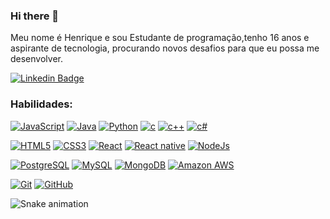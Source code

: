 ### Hi there 👋

Meu nome é Henrique e sou Estudante de programação,tenho 16 anos e aspirante de tecnologia, procurando novos desafios para que eu possa me desenvolver.


[![Linkedin Badge](https://img.shields.io/badge/LinkedIn-0077B5?style=for-the-badge&logo=linkedin&logoColor=white)](https://www.linkedin.com/in/henrique-ribeiro-3458151b1/)


### Habilidades:

[![JavaScript](https://img.shields.io/badge/JavaScript-323330?style=for-the-badge&logo=javascript&logoColor=F7DF1E)](https://github.com/Hribeir6)
[![Java](https://img.shields.io/badge/Java-ED8B00?style=for-the-badge&logo=java&logoColor=white)](https://github.com/Hribeir6)
[![Python](https://img.shields.io/badge/Python-3776AB?style=for-the-badge&logo=python&logoColor=white)](https://github.com/Hribeir6)
[![c](https://img.shields.io/badge/C-00599C?style=for-the-badge&logo=c&logoColor=white)](https://github.com/Hribeir6)
[![c++](https://img.shields.io/badge/C%2B%2B-00599C?style=for-the-badge&logo=c%2B%2B&logoColor=white)](https://github.com/Hribeir6)
[![c#](https://img.shields.io/badge/C%23-239120?style=for-the-badge&logo=c-sharp&logoColor=white)](https://github.com/Hribeir6)


[![HTML5](https://img.shields.io/badge/HTML-239120?style=for-the-badge&logo=html5&logoColor=white)](https://github.com/Hribeir6)
[![CSS3](https://img.shields.io/badge/CSS-239120?&style=for-the-badge&logo=css3&logoColor=white)](https://github.com/Hribeir6)
[![React](https://img.shields.io/badge/React-20232A?style=for-the-badge&logo=react&logoColor=61DAFB)](https://github.com/Hribeir6)
[![React native](https://img.shields.io/badge/React_Native-20232A?style=for-the-badge&logo=react&logoColor=61DAFB)](https://github.com/Hribeir6)
[![NodeJs](https://img.shields.io/badge/Node.js-43853D?style=for-the-badge&logo=node.js&logoColor=white)](https://github.com/Hribeir6)

[![PostgreSQL](https://img.shields.io/badge/PostgreSQL-316192?style=for-the-badge&logo=postgresql&logoColor=white)](https://github.com/Hribeir6)
[![MySQL](https://img.shields.io/badge/MySQL-00000F?style=for-the-badge&logo=mysql&logoColor=white)](https://github.com/Hribeir6)
[![MongoDB](https://img.shields.io/badge/MongoDB-4EA94B?style=for-the-badge&logo=mongodb&logoColor=white)](https://github.com/Hribeir6)
[![Amazon AWS](https://img.shields.io/badge/Amazon_AWS-232F3E?style=for-the-badge&logo=amazon-aws&logoColor=white)](https://github.com/Hribeir6)


[![Git](https://img.shields.io/badge/-Git-black?style=flat-square&logo=git&link=https://github.com/andreyhitoshi1997)](https://github.com/Hribeir6)
[![GitHub](https://img.shields.io/badge/-GitHub-181717?style=flat-square&logo=github&link=https://github.com/andreyhitoshi1997)](https://github.com/Hribeir6)

![Snake animation](https://github.com/Hribeir6/Hribeir6/blob/output/github-contribution-grid-snake.svg)
 
</div>
